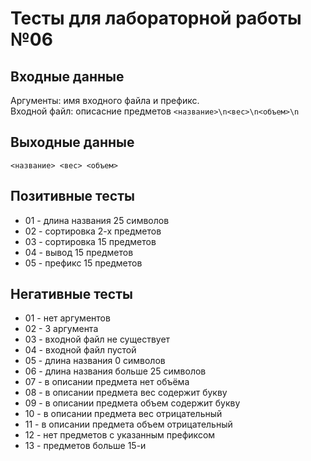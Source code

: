 # Тесты для лабораторной работы №06

## Входные данные
Аргументы: имя входного файла и префикс.  
Входной файл: описасние предметов `<название>\n<вес>\n<объем>\n`

## Выходные данные
`<название> <вес> <объем>`

## Позитивные тесты
- 01 - длина названия 25 символов
- 02 - сортировка 2-х предметов
- 03 - сортировка 15 предметов
- 04 - вывод 15 предметов
- 05 - префикс 15 предметов

## Негативные тесты
- 01 - нет аргументов
- 02 - 3 аргумента
- 03 - входной файл не существует
- 04 - входной файл пустой
- 05 - длина названия 0 символов
- 06 - длина названия больше 25 символов
- 07 - в описании предмета нет объёма
- 08 - в описании предмета вес содержит букву
- 09 - в описании предмета объем содержит букву
- 10 - в описании предмета вес отрицательный
- 11 - в описании предмета объем отрицательный
- 12 - нет предметов с указанным префиксом
- 13 - предметов больше 15-и
